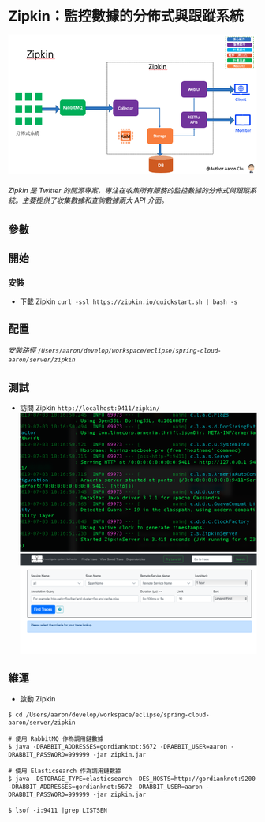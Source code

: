 # Zipkin：監控數據的分佈式與跟蹤系統
![272cd37294fe3ca3b51b676dc0ffb094](imgs/D5C902C9-DB99-417A-B9F0-8430DFD5C1E2.png)
###### Zipkin 是 Twitter 的開源專案，專注在收集所有服務的監控數據的分佈式與跟蹤系統。主要提供了收集數據和查詢數據兩大 API 介面。

## 參數

## 開始

### 安裝
- 下載 Zipkin `curl -ssl https://zipkin.io/quickstart.sh | bash -s`

## 配置
###### 安裝路徑 `/Users/aaron/develop/workspace/eclipse/spring-cloud-aaron/server/zipkin`

## 測試
- 訪問 Zipkin `http://localhost:9411/zipkin/`
![e2ca453ba7f04ea3858891f9ae4661ad](imgs/2F61777C-2863-441D-9072-36F66A6C7FEA.png)
![1393eb2c01c26306468d4a47aee28f3f](imgs/F2C43451-1E0A-4B62-BC90-010BDF880D1A.png)

## 維運
- 啟動 Zipkin
```
$ cd /Users/aaron/develop/workspace/eclipse/spring-cloud-aaron/server/zipkin

# 使用 RabbitMQ 作為調用鏈數據
$ java -DRABBIT_ADDRESSES=gordianknot:5672 -DRABBIT_USER=aaron -DRABBIT_PASSWORD=999999 -jar zipkin.jar

# 使用 Elasticsearch 作為調用鏈數據
$ java -DSTORAGE_TYPE=elasticsearch -DES_HOSTS=http://gordianknot:9200  -DRABBIT_ADDRESSES=gordianknot:5672 -DRABBIT_USER=aaron -DRABBIT_PASSWORD=999999 -jar zipkin.jar

$ lsof -i:9411 |grep LISTSEN
```


